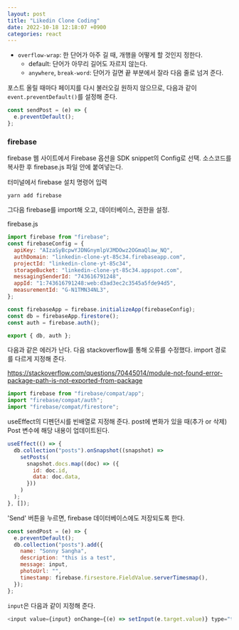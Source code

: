 ```yaml
---
layout: post
title: "Likedin Clone Coding"
date: 2022-10-18 12:18:07 +0900
categories: react
---
```


- `overflow-wrap`: 한 단어가 아주 길 때, 개행을 어떻게 할 것인지 정한다.
  - default: 단어가 아무리 길어도 자르지 않는다.
  - `anywhere`, `break-word`: 단어가 길면 끝 부분에서 잘라 다음 줄로 넘겨 준다.

포스트 올릴 때마다 페이지를 다시 불러오길 원하지 않으므로, 다음과 같이 `event.preventDefault()`를 설정해 준다.

```js
const sendPost = (e) => {
  e.preventDefault();
};
```

### firebase

firebase 웹 사이트에서 Firebase 옵션을 SDK snippet의 Config로 선택. 소스코드를 복사한 후 firebase.js 파일 안에 붙여넣는다.

터미널에서 firebase 설치 명령어 입력

`yarn add firebase`

그다음 firebase를 import해 오고, 데이터베이스, 권한을 설정.

firebase.js

```js
import firebase from "firebase";
const firebaseConfig = {
  apiKey: "AIzaSyBcpwYJDNGnymlpVJMDOwz2OGmaQlaw_NQ",
  authDomain: "linkedin-clone-yt-85c34.firebaseapp.com",
  projectId: "linkedin-clone-yt-85c34",
  storageBucket: "linkedin-clone-yt-85c34.appspot.com",
  messagingSenderId: "743616791248",
  appId: "1:743616791248:web:d3ad3ec2c3545a5fde94d5",
  measurementId: "G-N1TMN34NL3",
};

const firebaseApp = firebase.initializeApp(firebaseConfig);
const db = firebaseApp.firestore();
const auth = firebase.auth();

export { db, auth };
```

다음과 같은 에러가 난다. 다음 stackoverflow를 통해 오류를 수정했다. import 경로를 다르게 지정해 준다.

https://stackoverflow.com/questions/70445014/module-not-found-error-package-path-is-not-exported-from-package

```js
import firebase from "firebase/compat/app";
import "firebase/compat/auth";
import "firebase/compat/firestore";
```

useEffect의 디펜던시를 빈배열로 지정해 준다. post에 변화가 있을 때(추가 or 삭제) Post 변수에 해당 내용이 업데이트된다.

```js
useEffect(() => {
  db.collection("posts").onSnapshot((snapshot) =>
    setPosts(
      snapshot.docs.map((doc) => ({
        id: doc.id,
        data: doc.data,
      }))
    )
  );
}, []);
```

'Send' 버튼을 누르면, firebase 데이터베이스에도 저장되도록 한다.

```js
const sendPost = (e) => {
  e.preventDefault();
  db.collection("posts").add({
    name: "Sonny Sangha",
    description: "this is a test",
    message: input,
    photoUrl: "",
    timestamp: firebase.firsestore.FieldValue.serverTimesmap(),
  });
};
```

`input`은 다음과 같이 지정해 준다.

```js
<input value={input} onChange={(e) => setInput(e.target.value)} type="text" />
```
